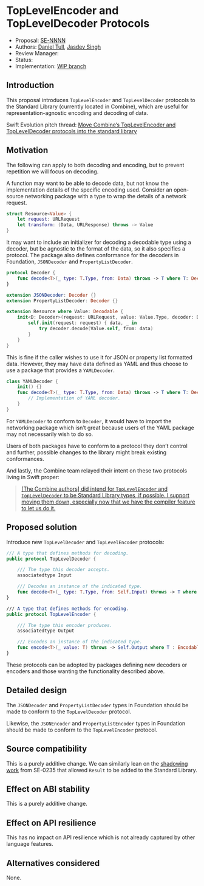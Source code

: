 # TopLevelEncoder and TopLevelDecoder Protocols

* Proposal: [SE-NNNN](NNNN-filename.md)
* Authors: [Daniel Tull](https://github.com/danielctull), [Jasdev Singh](https://github.com/jasdev)
* Review Manager:
* Status:
* Implementation: [WIP branch](https://github.com/apple/swift/compare/master...jasdev:master)

## Introduction

This proposal introduces `TopLevelEncoder` and `TopLevelDecoder` protocols to the Standard Library (currently located in Combine), which are useful for representation-agnostic encoding and decoding of data.

Swift Evolution pitch thread: [Move Combine’s TopLevelEncoder and TopLevelDecoder protocols into the standard library](https://forums.swift.org/t/move-combines-toplevelencoder-and-topleveldecoder-protocols-into-the-standard-library/32494)

## Motivation

The following can apply to both decoding and encoding, but to prevent repetition we will focus on decoding.

A function may want to be able to decode data, but not know the implementation details of the specific encoding used. Consider an open-source networking package with a type to wrap the details of a network request.

```swift
struct Resource<Value> {
    let request: URLRequest
    let transform: (Data, URLResponse) throws -> Value
}
```

It may want to include an initializer for decoding a decodable type using a decoder, but be agnostic to the format of the data, so it also specifies a protocol. The package also defines conformance for the decoders in Foundation, `JSONDecoder` and `PropertyListDecoder`.

```swift
protocol Decoder {
    func decode<T>(_ type: T.Type, from: Data) throws -> T where T: Decodable
}

extension JSONDecoder: Decoder {}
extension PropertyListDecoder: Decoder {}

extension Resource where Value: Decodable {
    init<D: Decoder>(request: URLRequest, value: Value.Type, decoder: D) {
        self.init(request: request) { data, _ in
            try decoder.decode(Value.self, from: data)
        }
    }
}
```

This is fine if the caller wishes to use it for JSON or property list formatted data. However, they may have data defined as YAML and thus choose to use a package that provides a `YAMLDecoder`.

```swift
class YAMLDecoder {
    init() {}
    func decode<T>(_ type: T.Type, from: Data) throws -> T where T: Decodable {
        // Implementation of YAML decoder.
    }
}
```

For `YAMLDecoder` to conform to `Decoder`, it would have to import the networking package which isn’t great because users of the YAML package may not necessarily wish to do so.

Users of both packages have to conform to a protocol they don’t control and further, possible changes to the library might break existing conformances.

And lastly, the Combine team relayed their intent on these two protocols living in Swift proper:

> [\[The Combine authors\] did intend for `TopLevelEncoder` and `TopLevelDecoder` to be Standard Library types, if possible. I support moving them down, especially now that we have the compiler feature to let us do it.](https://forums.swift.org/t/move-combines-toplevelencoder-and-topleveldecoder-protocols-into-the-standard-library/32494/9)

## Proposed solution

Introduce new `TopLevelDecoder` and `TopLevelEncoder` protocols:

```swift
/// A type that defines methods for decoding.
public protocol TopLevelDecoder {

    /// The type this decoder accepts.
    associatedtype Input

    /// Decodes an instance of the indicated type.
    func decode<T>(_ type: T.Type, from: Self.Input) throws -> T where T: Decodable
}

/// A type that defines methods for encoding.
public protocol TopLevelEncoder {

    /// The type this encoder produces.
    associatedtype Output

    /// Encodes an instance of the indicated type.
    func encode<T>(_ value: T) throws -> Self.Output where T : Encodable
}
```

These protocols can be adopted by packages defining new decoders or encoders and those wanting the functionality described above.

## Detailed design

The `JSONDecoder` and `PropertyListDecoder` types in Foundation should be made to conform to the `TopLevelDecoder` protocol.

Likewise, the `JSONEncoder` and `PropertyListEncoder` types in Foundation should be made to conform to the `TopLevelEncoder` protocol.

## Source compatibility

This is a purely additive change. We can similarly lean on the [shadowing work](https://github.com/apple/swift-evolution/blob/b394ae8fff585c8fdc27a50422ea8a90f13138d2/proposals/0235-add-result.md#source-compatibility) from SE-0235 that allowed `Result` to be added to the Standard Library.

## Effect on ABI stability

This is a purely additive change.

## Effect on API resilience

This has no impact on API resilience which is not already captured by other language features.

## Alternatives considered

None.

